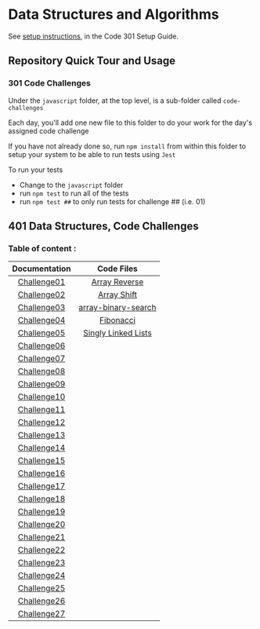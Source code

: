 # Data Structures and Algorithms

See [setup instructions](https://codefellows.github.io/setup-guide/code-301/3-code-challenges), in the Code 301 Setup Guide.

## Repository Quick Tour and Usage

### 301 Code Challenges

Under the `javascript` folder, at the top level, is a sub-folder called `code-challenges`

Each day, you'll add one new file to this folder to do your work for the day's assigned code challenge

If you have not already done so, run `npm install` from within this folder to setup your system to be able to run tests using `Jest`

To run your tests

- Change to the `javascript` folder
- run `npm test` to run all of the tests
- run `npm test ##` to only run tests for challenge ## (i.e. 01)

## 401 Data Structures, Code Challenges

### **Table of content :**

| Documentation | Code Files     |
|:-------------:|:--------------:|
| [Challenge01](./Code_Challenges/code_challenge_01/README.md)   | [Array Reverse](./Code_Challenges/code_challenge_01/README.md)  |
| [Challenge02](./Code_Challenges/code_challenge_02/README.md)   |[Array Shift](./Code_Challenges/code_challenge_02/README.md)|
| [Challenge03](./Code_Challenges/code_challenge_03/README.md)   |[array-binary-search](./Code_Challenges/code_challenge_03)|
| [Challenge04](https://docs.google.com/spreadsheets/d/17v9EHZSx1pWw0zlSFUC3xtqhZoHqw1BM5FRgKkA0nUQ/edit#gid=434282659)   |[Fibonacci](https://docs.google.com/spreadsheets/d/17v9EHZSx1pWw0zlSFUC3xtqhZoHqw1BM5FRgKkA0nUQ/edit#gid=434282659)|
| [Challenge05](./Code_Challenges/code_challenge_05/README.md)   |[Singly Linked Lists](./Code_Challenges/code_challenge_05)|
| [Challenge06](./Code_Challenges/code_challenge_06/README.md)   |[]()|
| [Challenge07]()   |[]()|
| [Challenge08]()   |[]()|
| [Challenge09]()   |[]()|
| [Challenge10]()   |[]()|
| [Challenge11]()   |[]()|
| [Challenge12]()   |[]()|
| [Challenge13]()   |[]()|
| [Challenge14]()   |[]()|
| [Challenge15]()   |[]()|
| [Challenge16]()   |[]()|
| [Challenge17]()   |[]()|
| [Challenge18]()   |[]()|
| [Challenge19]()   |[]()|
| [Challenge20]()   |[]()|
| [Challenge21]()   |[]()|
| [Challenge22]()   |[]()|
| [Challenge23]()   |[]()|
| [Challenge24]()   |[]()|
| [Challenge25]()   |[]()|
| [Challenge26]()   |[]()|
| [Challenge27]()   |[]()|

